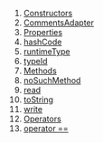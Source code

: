 1.  [Constructors](./CommentsAdapter-class#constructors.md)
2.  [CommentsAdapter](./CommentsAdapter/CommentsAdapter.md)
3.  [Properties](./CommentsAdapter-class#instance-properties.md)
4.  [hashCode](./CommentsAdapter/hashCode.md)
5.  [runtimeType](https://api.flutter.dev/flutter/dart-core/Object/runtimeType.html)
6.  [typeId](./CommentsAdapter/typeId.md)
7.  [Methods](./CommentsAdapter-class#instance-methods.md)
8.  [noSuchMethod](https://api.flutter.dev/flutter/dart-core/Object/noSuchMethod.html)
9.  [read](./CommentsAdapter/read.md)
10. [toString](https://api.flutter.dev/flutter/dart-core/Object/toString.html)
11. [write](./CommentsAdapter/write.md)
12. [Operators](./CommentsAdapter-class#operators.md)
13. [operator
    ==](./CommentsAdapter/operator_equals.md)
